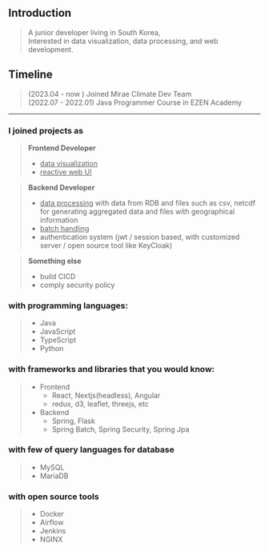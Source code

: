 
## Introduction

> A junior developer living in South Korea,   
> Interested in data visualization, data processing, and web development.


## Timeline
>  (2023.04 - now ) Joined Mirae Climate Dev Team   
>  (2022.07 - 2022.01) Java Programmer Course in EZEN Academy
---


### I joined projects as

> __Frontend Developer__
> - <U>data visualization</U>
> - <U>reactive web UI</U>

> __Backend Developer__
> - <U>data processing</U> with data from RDB and files such as csv, netcdf for generating aggregated data and files with geographical information
> - <U>batch handling</U>
> - authentication system (jwt / session based, with customized server / open source tool like KeyCloak)

> __Something else__  
> - build CICD
> - comply security policy 

### with programming languages: 
> - Java
> - JavaScript
> - TypeScript
> - Python

### with frameworks and libraries that you would know: 
> - Frontend
>   - React, Nextjs(headless), Angular
>   - redux, d3, leaflet, threejs, etc 
> - Backend
>   - Spring, Flask
>   - Spring Batch, Spring Security, Spring Jpa

### with few of query languages for database
> - MySQL
> - MariaDB

### with open source tools 
> - Docker
> - Airflow
> - Jenkins
> - NGINX


<!--
**greyfolk99/greyfolk99** is a ✨ _special_ ✨ repository because its `README.md` (this file) appears on your GitHub profile.

Here are some ideas to get you started:

- 🔭 I’m currently working on ...
- 🌱 I’m currently learning ...
- 👯 I’m looking to collaborate on ...
- 🤔 I’m looking for help with ...
- 💬 Ask me about ...
- 📫 How to reach me: ...
- 😄 Pronouns: ...
- ⚡ Fun fact: ...
-->
